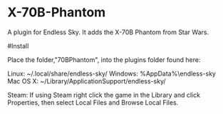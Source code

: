 # X-70B-Phantom
A plugin for Endless Sky. It adds the X-70B Phantom from Star Wars.

#Install

Place the folder,"70BPhantom", into the plugins folder found here:

Linux: ~/.local/share/endless-sky/
Windows: %AppData%\endless-sky\
Mac OS X: ~/Library/ApplicationSupport/endless-sky/

Steam: If using Steam right click the game in the Library and click Properties, then select Local Files and Browse Local Files.
